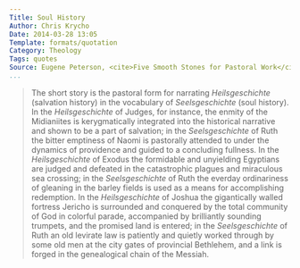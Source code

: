 ```yaml
---
Title: Soul History
Author: Chris Krycho
Date: 2014-03-28 13:05
Template: formats/quotation
Category: Theology
Tags: quotes
Source: Eugene Peterson, <cite>Five Smooth Stones for Pastoral Work</cite>, pp. 84&ndash;85.
...
```


> The short story is the pastoral form for narrating *Heilsgeschichte*
> (salvation history) in the vocabulary of *Seelsgeschichte* (soul history). In
> the *Heilsgeschichte* of Judges, for instance, the enmity of the Midianiites
> is kerygmatically integrated into the historical narrative and shown to be a
> part of salvation; in the *Seelsgeschichte* of Ruth the bitter emptiness of
> Naomi is pastorally attended to under the dynamics of providence and guided to
> a concluding fullness. In the *Heilsgeschichte* of Exodus the formidable and
> unyielding Egyptians are judged and defeated in the catastrophic plagues and
> miraculous sea crossing; in the *Seelsgeschichte* of Ruth the everday
> ordinariness of gleaning in the barley fields is used as a means for
> accomplishing redemption. In the *Heilsgeschichte* of Joshua the gigantically
> walled fortress Jericho is surrounded and conquered by the total community of
> God in colorful parade, accompanied by brilliantly sounding trumpets, and the
> promised land is entered; in the *Seelsgeschichte* of Ruth an old levirate law
> is patiently and quietly worked through by some old men at the city gates of
> provincial Bethlehem, and a link is forged in the genealogical chain of the
> Messiah.
